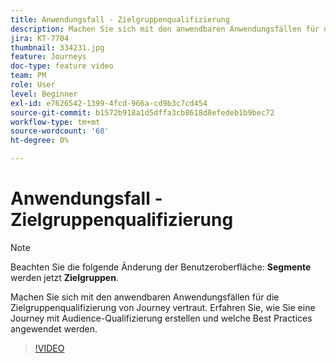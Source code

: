 ```yaml
---
title: Anwendungsfall - Zielgruppenqualifizierung
description: Machen Sie sich mit den anwendbaren Anwendungsfällen für die Zielgruppenqualifizierung von Journey vertraut. Erfahren Sie, wie Sie eine Journey mit Audience-Qualifizierung erstellen und welche Best Practices angewendet werden.
jira: KT-7704
thumbnail: 334231.jpg
feature: Journeys
doc-type: feature video
team: PM
role: User
level: Beginner
exl-id: e7626542-1399-4fcd-966a-cd9b3c7cd454
source-git-commit: b1572b918a1d5dffa3cb8618d8efedeb1b9bec72
workflow-type: tm+mt
source-wordcount: '68'
ht-degree: 0%

---
```


# Anwendungsfall - Zielgruppenqualifizierung

>[!NOTE]
>Beachten Sie die folgende Änderung der Benutzeroberfläche: **Segmente** werden jetzt **Zielgruppen**.

Machen Sie sich mit den anwendbaren Anwendungsfällen für die Zielgruppenqualifizierung von Journey vertraut. Erfahren Sie, wie Sie eine Journey mit Audience-Qualifizierung erstellen und welche Best Practices angewendet werden.

>[!VIDEO](https://video.tv.adobe.com/v/334231?quality=12&learn=on)
